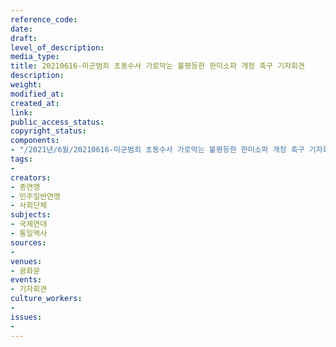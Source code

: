 ```yaml
---
reference_code: 
date: 
draft: 
level_of_description: 
media_type: 
title: 20210616-미군범죄 초동수사 가로막는 불평등한 한미소파 개정 촉구 기자회견
description: 
weight: 
modified_at: 
created_at: 
link: 
public_access_status: 
copyright_status: 
components:
- "/2021년/6월/20210616-미군범죄 초동수사 가로막는 불평등한 한미소파 개정 촉구 기자회견/_1D20336.jpg"
tags:
- 
creators:
- 총연맹
- 민주일반연맹
- 사회단체
subjects:
- 국제연대
- 통일역사
sources:
- 
venues:
- 광화문
events:
- 기자회견
culture_workers:
- 
issues:
- 
---
```

